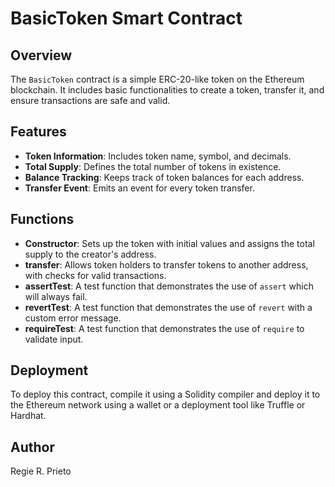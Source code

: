 # BasicToken Smart Contract

## Overview
The `BasicToken` contract is a simple ERC-20-like token on the Ethereum blockchain. It includes basic functionalities to create a token, transfer it, and ensure transactions are safe and valid.

## Features
- **Token Information**: Includes token name, symbol, and decimals.
- **Total Supply**: Defines the total number of tokens in existence.
- **Balance Tracking**: Keeps track of token balances for each address.
- **Transfer Event**: Emits an event for every token transfer.

## Functions
- **Constructor**: Sets up the token with initial values and assigns the total supply to the creator's address.
- **transfer**: Allows token holders to transfer tokens to another address, with checks for valid transactions.
- **assertTest**: A test function that demonstrates the use of `assert` which will always fail.
- **revertTest**: A test function that demonstrates the use of `revert` with a custom error message.
- **requireTest**: A test function that demonstrates the use of `require` to validate input.

## Deployment
To deploy this contract, compile it using a Solidity compiler and deploy it to the Ethereum network using a wallet or a deployment tool like Truffle or Hardhat.

## Author
Regie R. Prieto
